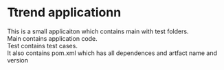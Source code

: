 # Ttrend applicationn

This is a small applicaiton which contains main with test folders.  
Main contains application code.  
Test contains test cases.  
It also contains pom.xml which has all dependences and artfact name and version

